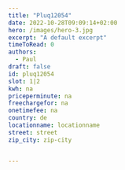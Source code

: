 ```yaml
---
title: "Pluq12054"
date: 2022-10-28T09:09:14+02:00
hero: /images/hero-3.jpg
excerpt: "A default excerpt"
timeToRead: 0
authors:
  - Paul
draft: false
id: pluq12054
slot: 1|2
kwh: na
priceperminute: na
freechargefor: na
onetimefee: na
country: de
locationname: locationname
street: street
zip_city: zip-city


---
```

